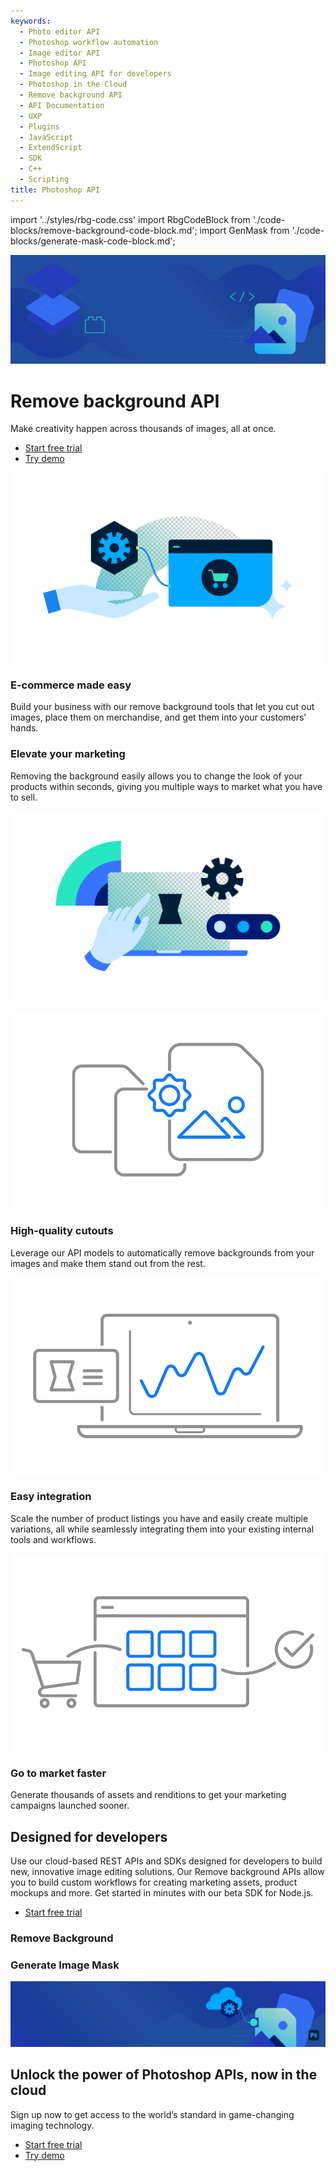 ```yaml
---
keywords:
  - Photo editor API
  - Photoshop workflow automation
  - Image editor API
  - Photoshop API
  - Image editing API for developers
  - Photoshop in the Cloud
  - Remove background API
  - API Documentation
  - UXP
  - Plugins
  - JavaScript
  - ExtendScript
  - SDK
  - C++
  - Scripting
title: Photoshop API
---
```

import '../styles/rbg-code.css'
import RbgCodeBlock from './code-blocks/remove-background-code-block.md';
import GenMask from './code-blocks/generate-mask-code-block.md';

[//]: # (-----------------------------------Hero Section--------------------------------------------------------)
<Hero slots="image, heading, text, buttons" variant="fullwidth" background="rgb(12, 50, 63)" className="remove-background-hero" />

![](images/rbgHero.png)

# Remove background API

Make creativity happen across thousands of images, all at once.

* [Start free trial](signup.md?ref=signup)
* [Try demo](demo.md)


[//]: # (-----------------------------------River Flow Section --------------------------------------------------------)
<TextBlock slots="image, heading, text" theme="lightest" />

![](images/EcommerceMadeEasy.png)

### E-commerce made easy

Build your business with our remove background tools that let you cut out images, place them on merchandise, and get them into your customers’ hands.


<TextBlock slots="heading, text, image" theme="lightest" />

### Elevate your marketing

Removing the background easily allows you to change the look of your products within seconds, giving you multiple ways to market what you have to sell.

![](images/ElevateYourMarketing.png)

[//]: # (-----------------------------------Three Up Section --------------------------------------------------------)
<TextBlock slots="image, heading, text" width="33%" theme="lightest" isCentered />

![](images/HighQualityCutouts.png)

### High-quality cutouts

Leverage our API models to automatically remove backgrounds from your images and make them stand out from the rest.


<TextBlock slots="image, heading, text" width="33%" theme="lightest" isCentered />

![](images/EasyIntegration.png)

### Easy integration

Scale the number of product listings you have and easily create multiple variations, all while seamlessly integrating them into your existing internal tools and workflows.


<TextBlock slots="image, heading, text" width="33%" theme="lightest" isCentered />

![](images/GoToMarketFaster.png)

### Go to market faster

Generate thousands of assets and renditions to get your marketing campaigns launched sooner.


[//]: # (-----------------------------------Code Block Section --------------------------------------------------------)

<DCSummaryBlock slots="heading, text, buttons"  background="rgb(31, 42, 73)" buttonPositionRight className="remove-background-code" />

## Designed for developers

Use our cloud-based REST APIs and SDKs designed for developers to build new, innovative image editing solutions. Our Remove background APIs allow you to build custom workflows for creating marketing assets, product mockups and more. Get started in minutes with our beta SDK for Node.js.

- [Start free trial](signup.md?ref=signup)


<TabsBlock orientation="vertical" slots="heading, content" APIReference = "https://developer.adobe.com/photoshop/photoshop-api-docs/"  repeat="2"  theme="dark" className='bgBlue code-block-0 remove-background-code  home-code-block tabBlockAlign'/>


### Remove Background


<RbgCodeBlock/>

### Generate Image Mask


<GenMask/>


[//]: # (-----------------------------------Summary Section --------------------------------------------------------)
<SummaryBlock slots="image, heading, text, buttons" background="rgb(12, 50, 63)" className="remove-background-summary"/>

![](images/rbgFooter.png)

## Unlock the power of Photoshop APIs, now in the cloud

Sign up now to get access to the world’s standard in game-changing imaging technology.

* [Start free trial](signup.md?ref=signup)
* [Try demo](demo.md)
